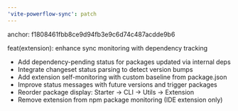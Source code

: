 ```yaml
---
'vite-powerflow-sync': patch
---
```


anchor: f1808461fbb8ce9d94fb3e9c6d74c487acdde9b6

feat(extension): enhance sync monitoring with dependency tracking

- Add dependency-pending status for packages updated via internal deps
- Integrate changeset status parsing to detect version bumps
- Add extension self-monitoring with custom baseline from package.json
- Improve status messages with future versions and trigger packages
- Reorder package display: Starter → CLI → Utils → Extension
- Remove extension from npm package monitoring (IDE extension only)
